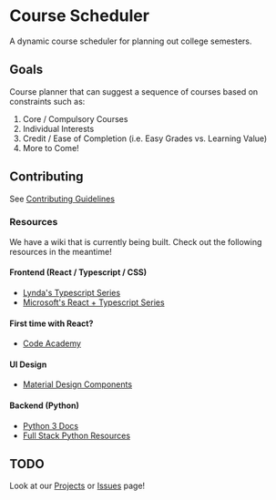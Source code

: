 # Course Scheduler

A dynamic course scheduler for planning out college semesters.

## Goals

Course planner that can suggest a sequence of courses based on constraints such as:

1. Core / Compulsory Courses
2. Individual Interests
3. Credit / Ease of Completion (i.e. Easy Grades vs. Learning Value)
4. More to Come!

## Contributing
See [Contributing Guidelines](https://github.com/ufosc/course-scheduler/CONTRIBUTING.md)

### Resources
We have a wiki that is currently being built. Check out the following resources in the meantime!

#### Frontend (React / Typescript / CSS)
- [Lynda's Typescript Series](https://www.lynda.com/Typescript-tutorials/TypeScript-Essential-Training/421807-2.html?srchtrk=index%3a1%0alinktypeid%3a2%0aq%3atypescript%0apage%3a1%0as%3arelevance%0asa%3atrue%0aproducttypeid%3a2)
- [Microsoft's React + Typescript Series](http://www.typescriptlang.org/docs/handbook/react-&-webpack.html)

#### First time with React?
- [Code Academy](https://www.codecademy.com/learn/react-101)

#### UI Design
- [Material Design Components](http://www.material-ui.com/#/)

#### Backend (Python)
- [Python 3 Docs](https://docs.python.org/3/)
- [Full Stack Python Resources](https://www.fullstackpython.com/best-python-resources.html)

## TODO
Look at our [Projects](https://github.com/ufosc/course-scheduler/projects) or [Issues](https://github.com/ufosc/course-scheduler/issues) page!